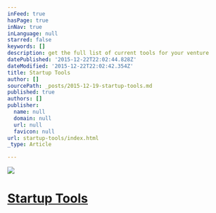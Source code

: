 ```yaml
---
inFeed: true
hasPage: true
inNav: true
inLanguage: null
starred: false
keywords: []
description: get the full list of current tools for your venture
datePublished: '2015-12-22T22:02:44.828Z'
dateModified: '2015-12-22T22:02:42.354Z'
title: Startup Tools
author: []
sourcePath: _posts/2015-12-19-startup-tools.md
published: true
authors: []
publisher:
  name: null
  domain: null
  url: null
  favicon: null
url: startup-tools/index.html
_type: Article

---
```

![](https://s3-us-west-2.amazonaws.com/the-grid-img/p/d5487489e748b5ed29e50f9d0c7351a62773da52.jpg)

# [Startup Tools][0]

[0]: http://steveblank.com/tools-and-blogs-for-entrepreneurs/